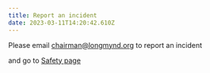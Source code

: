```yaml
---
title: Report an incident
date: 2023-03-11T14:20:42.610Z
---
```

Please email chairman@longmynd.org to report an incident

and go to [Safety page ](/safety/guide)